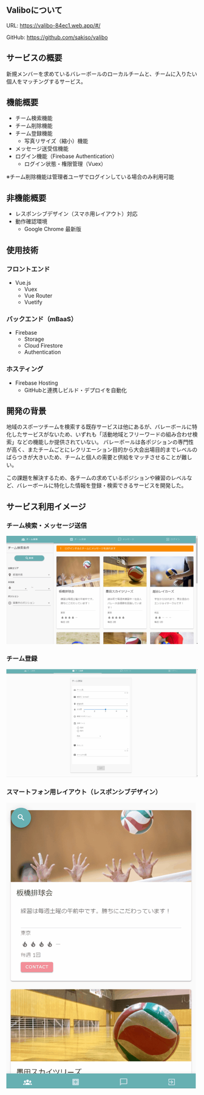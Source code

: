 ## Valiboについて
URL: https://valibo-84ec1.web.app/#/

GitHub: https://github.com/sakiso/valibo

## サービスの概要
新規メンバーを求めているバレーボールのローカルチームと、チームに入りたい個人をマッチングするサービス。

## 機能概要
* チーム検索機能
* チーム削除機能
* チーム登録機能
  * 写真リサイズ（縮小）機能
* メッセージ送受信機能
* ログイン機能（Firebase Authentication）
  * ログイン状態・権限管理（Vuex）

※チーム削除機能は管理者ユーザでログインしている場合のみ利用可能

## 非機能概要
* レスポンシブデザイン（スマホ用レイアウト）対応
* 動作確認環境
  * Google Chrome 最新版

## 使用技術
### フロントエンド
* Vue.js
  * Vuex
  * Vue Router
  * Vuetify

### バックエンド（mBaaS）
* Firebase
  * Storage
  * Cloud Firestore
  * Authentication

### ホスティング
* Firebase Hosting
  * GitHubと連携しビルド・デプロイを自動化


## 開発の背景
地域のスポーツチームを検索する既存サービスは他にあるが、バレーボールに特化したサービスがないため、いずれも「活動地域とフリーワードの組み合わせ検索」などの機能しか提供されていない。
バレーボールは各ポジションの専門性が高く、またチームごとにレクリエーション目的から大会出場目的までレベルのばらつきが大きいため、チームと個人の需要と供給をマッチさせることが難しい。

この課題を解決するため、各チームの求めているポジションや練習のレベルなど、バレーボールに特化した情報を登録・検索できるサービスを開発した。

## サービス利用イメージ
### チーム検索・メッセージ送信
![gif](https://github.com/sakiso/valibo/blob/master/valibo-image_serch_message.gif)
### チーム登録
![gif](https://github.com/sakiso/valibo/blob/master/valibo-image_team%20entry.gif)
### スマートフォン用レイアウト（レスポンシブデザイン）
![gif](https://github.com/sakiso/valibo/blob/master/valibo-image_responsive.gif)
